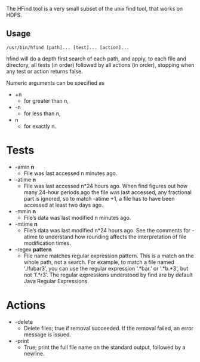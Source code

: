 The HFind tool is a very small subset of the unix find tool, that works on HDFS.

## Usage

```none
/usr/bin/hfind [path]... [test]... [action]...
```

hfind will do a depth first search of each path, and apply, to each file and directory, all tests (in order) followed by all actions (in order), stopping when any test or action returns false.

Numeric arguments can be specified as
- +n
  - for greater than n,
- -n
  - for less than n,
- n
  - for exactly n.

Tests
=====
- -amin **n**
  - File was last accessed n minutes ago.
- -atime **n**
  - File  was  last  accessed  n*24 hours ago.  When find figures out how many 24-hour periods ago the file was last accessed, any fractional part is ignored, so to match -atime +1, a file has to have been accessed at least two days ago.
- -mmin **n**
  - File’s data was last modified n minutes ago.
- -mtime **n**
  - File’s data was last modified n*24 hours ago.  See the comments for -atime to understand how rounding affects the interpretation of file modification times.
- -regex **pattern**
  - File  name matches regular expression pattern.  This is a match on the whole path, not a search.  For example, to match a file named ‘./fubar3’, you can use the regular expression ‘.*bar.’ or ‘.*b.*3’, but not ‘f.*r3’.  The regular expressions understood by find are by default Java Regular Expressions.

Actions
=======
- -delete
  - Delete files; true if removal succeeded.  If the removal failed, an error message is issued.
- -print
  - True; print the full file name on the standard output, followed by a newline.
```
